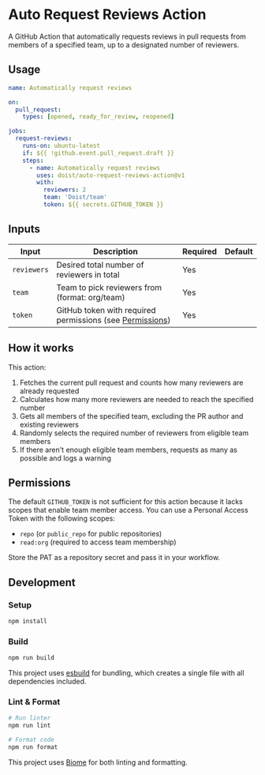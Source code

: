 # Auto Request Reviews Action

A GitHub Action that automatically requests reviews in pull requests from members of a specified team, up to a designated number of reviewers.

## Usage

```yml
name: Automatically request reviews

on:
  pull_request:
    types: [opened, ready_for_review, reopened]

jobs:
  request-reviews:
    runs-on: ubuntu-latest
    if: ${{ !github.event.pull_request.draft }}
    steps:
      - name: Automatically request reviews
        uses: doist/auto-request-reviews-action@v1
        with:
          reviewers: 2
          team: 'Doist/team'
          token: ${{ secrets.GITHUB_TOKEN }}
```

## Inputs

| Input | Description | Required | Default |
|-------|-------------|----------|---------|
| `reviewers` | Desired total number of reviewers in total | Yes | |
| `team` | Team to pick reviewers from (format: org/team) | Yes | |
| `token` | GitHub token with required permissions (see [Permissions](#permissions)) | Yes | |

## How it works

This action:

1. Fetches the current pull request and counts how many reviewers are already requested
2. Calculates how many more reviewers are needed to reach the specified number
3. Gets all members of the specified team, excluding the PR author and existing reviewers
4. Randomly selects the required number of reviewers from eligible team members
5. If there aren't enough eligible team members, requests as many as possible and logs a warning

## Permissions

The default `GITHUB_TOKEN` is not sufficient for this action because it lacks scopes that enable
team member access. You can use a Personal Access Token with the following scopes:

- `repo` (or `public_repo` for public repositories)
- `read:org` (required to access team membership)

Store the PAT as a repository secret and pass it in your workflow.

## Development

### Setup

```bash
npm install
```

### Build

```bash
npm run build
```

This project uses [esbuild](https://esbuild.github.io/) for bundling, which creates a single file with all dependencies included.

### Lint & Format

```bash
# Run linter
npm run lint

# Format code
npm run format
```

This project uses [Biome](https://biomejs.dev/) for both linting and formatting.
